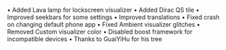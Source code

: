 • Added Lava lamp for lockscreen visualizer
• Added Dirac QS tile
• Improved seekbars for some settings
• Improved translations
• Fixed crash on changing default phone app
• Fixed Ambient visualizer glitches
• Removed Custom visualizer color
• Disabled boost framework for incompatible devices
• Thanks to GuaiYiHu for his tree
